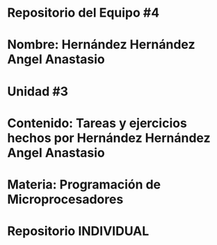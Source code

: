 # Repositorio del Equipo #4
# Nombre: Hernández Hernández Angel Anastasio
# Unidad #3
# Contenido: Tareas y ejercicios hechos por Hernández Hernández Angel Anastasio
# Materia: Programación de Microprocesadores
# Repositorio INDIVIDUAL
